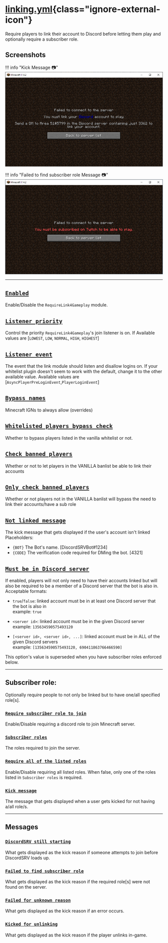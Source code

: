 # [linking.yml](https://config.discordsrv.com/linking/_){class="ignore-external-icon"}

Require players to link their account to Discord before letting them play and optionally require a subscriber role.

## Screenshots
!!! info "Kick Message :camera:"
    ![](./images/javaw_12rAo3Y4RJ.png)

!!! info "Failed to find subscriber role Message :camera:"
    ![](./images/javaw_uJSdOF2OAa.png)

---

## [`Enabled`](https://config.discordsrv.com/linking/Enabled)
Enable/Disable the `RequireLink4Gameplay` module.
## [`Listener priority`](https://config.discordsrv.com/linking/Listener%20priority)
Control the priority `RequireLink4Gameplay`'s join listener is on.
If 
Available values are [`LOWEST`, `LOW`, `NORMAL`, `HIGH`, `HIGHEST`]
## [`Listener event`](https://config.discordsrv.com/linking/Listener%20event)
The event that the link module should listen and disallow logins on.
If your whitelist plugin doesn't seem to work with the default, change it to the other available value.
Available values are [`AsyncPlayerPreLoginEvent`,`PlayerLoginEvent`]
## [`Bypass names`](https://config.discordsrv.com/linking/Bypass%20names)
Minecraft IGNs to always allow (overrides)
## [`Whitelisted players bypass check`](https://config.discordsrv.com/linking/Whitelisted%20players%20bypass%20check)
Whether to bypass players listed in the vanilla whitelist or not.
## [`Check banned players`](https://config.discordsrv.com/linking/Check%20banned%20players)
Whether or not to let players in the VANILLA banlist be able to link their accounts
## [`Only check banned players`](https://config.discordsrv.com/linking/Only%20check%20banned%20players)
Whether or not players not in the VANILLA banlist will bypass the need to link their accounts/have a sub role
## [`Not linked message`](https://config.discordsrv.com/linking/Not%20linked%20message)
The kick message that gets displayed if the user's account isn't linked
Placeholders:
* `{BOT}` The Bot's name. [DiscordSRVBot#1234]
* `{CODE}` The verification code required for DMing the bot. [4321]

## [`Must be in Discord server`](https://config.discordsrv.com/linking/Must%20be%20in%20Discord%20server)
If enabled, players will not only need to have their accounts linked but will also be required to be a member of a Discord server that the bot is also in.
Acceptable formats:

* `true`/`false`: linked account must be in at least one Discord server that the bot is also in  
  example: `true`

* `<server id>`: linked account must be in the given Discord server  
  example: `135634590575493120`

* `[<server id>, <server id>, ...]`: linked account must be in ALL of the given Discord servers  
  example: `[135634590575493120, 690411863766466590]`

This option's value is superseded when you have subscriber roles enforced below.

---

## Subscriber role:
Optionally require people to not only be linked but to have one/all specified role[s].
### [`Require subscriber role to join`](https://config.discordsrv.com/linking/Require%20subscriber%20role%20to%20join)
Enable/Disable requiring a discord role to join Minecraft server.
### [`Subscriber roles`](https://config.discordsrv.com/linking/Subscriber%20roles)
The roles required to join the server.
### [`Require all of the listed roles`](https://config.discordsrv.com/linking/Require%20all%20of%20the%20listed%20roles)
Enable/Disable requiring all listed roles. When false, only one of the roles listed in `Subscriber roles` is required.
### [`Kick message`](https://config.discordsrv.com/linking/Kick%20message)
The message that gets displayed when a user gets kicked for not having a/all role/s.

---

## Messages
### [`DiscordSRV still starting`](https://config.discordsrv.com/linking/DiscordSRV%20still%20starting)
What gets displayed as the kick reason if someone attempts to join before DiscordSRV loads up.
### [`Failed to find subscriber role`](https://config.discordsrv.com/linking/Failed%20to%20find%20subscriber%20role)
What gets displayed as the kick reason if the required role[s] were not found on the server.
### [`Failed for unknown reason`](https://config.discordsrv.com/linking/Failed%20for%20unknown%20reason)
What gets displayed as the kick reason if an error occurs.
### [`Kicked for unlinking`](https://config.discordsrv.com/linking/Kicked%20for%20unlinking)
What gets displayed as the kick reason if the player unlinks in-game.  

[^1]: Requires a server restart for changes to take effect.
[^2]: Only available in the Development build.
